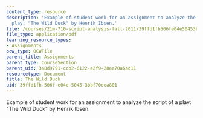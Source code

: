 ```yaml
---
content_type: resource
description: 'Example of student work for an assignment to analyze the script of a
  play: "The Wild Duck" by Henrik Ibsen.'
file: /courses/21m-710-script-analysis-fall-2011/39ffd1fb506fe04e50453bbf70cea801_MIT21M_710F11_Wild_Duck.pdf
file_type: application/pdf
learning_resource_types:
- Assignments
ocw_type: OCWFile
parent_title: Assignments
parent_type: CourseSection
parent_uid: 3a8d9791-ccb2-6122-e2f9-28aa70a6ad11
resourcetype: Document
title: The Wild Duck
uid: 39ffd1fb-506f-e04e-5045-3bbf70cea801
---
```

Example of student work for an assignment to analyze the script of a play: "The Wild Duck" by Henrik Ibsen.

